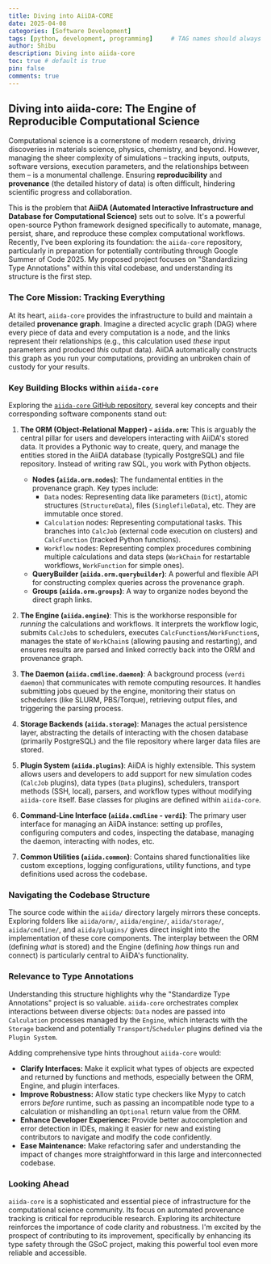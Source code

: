 ```yaml
---
title: Diving into AiiDA-CORE
date: 2025-04-08
categories: [Software Development]
tags: [python, development, programming]     # TAG names should always be lowercase
author: Shibu
description: Diving into aiida-core
toc: true # default is true
pin: false
comments: true
---
```


## Diving into aiida-core: The Engine of Reproducible Computational Science

Computational science is a cornerstone of modern research, driving discoveries in materials science, physics, chemistry, and beyond. However, managing the sheer complexity of simulations – tracking inputs, outputs, software versions, execution parameters, and the relationships between them – is a monumental challenge. Ensuring **reproducibility** and **provenance** (the detailed history of data) is often difficult, hindering scientific progress and collaboration.

This is the problem that **AiiDA (Automated Interactive Infrastructure and Database for Computational Science)** sets out to solve. It's a powerful open-source Python framework designed specifically to automate, manage, persist, share, and reproduce these complex computational workflows. Recently, I've been exploring its foundation: the `aiida-core` repository, particularly in preparation for potentially contributing through Google Summer of Code 2025. My proposed project focuses on "Standardizing Type Annotations" within this vital codebase, and understanding its structure is the first step.

### The Core Mission: Tracking Everything

At its heart, `aiida-core` provides the infrastructure to build and maintain a detailed **provenance graph**. Imagine a directed acyclic graph (DAG) where every piece of data and every computation is a node, and the links represent their relationships (e.g., this calculation used *these* input parameters and produced *this* output data). AiiDA automatically constructs this graph as you run your computations, providing an unbroken chain of custody for your results.

### Key Building Blocks within `aiida-core`

Exploring the [`aiida-core` GitHub repository](https://github.com/aiidateam/aiida-core), several key concepts and their corresponding software components stand out:

1.  **The ORM (Object-Relational Mapper) - `aiida.orm`:** This is arguably the central pillar for users and developers interacting with AiiDA's stored data. It provides a Pythonic way to create, query, and manage the entities stored in the AiiDA database (typically PostgreSQL) and file repository. Instead of writing raw SQL, you work with Python objects.
    *   **Nodes (`aiida.orm.nodes`)**: The fundamental entities in the provenance graph. Key types include:
        *   `Data` nodes: Representing data like parameters (`Dict`), atomic structures (`StructureData`), files (`SinglefileData`), etc. They are immutable once stored.
        *   `Calculation` nodes: Representing computational tasks. This branches into `CalcJob` (external code execution on clusters) and `CalcFunction` (tracked Python functions).
        *   `Workflow` nodes: Representing complex procedures combining multiple calculations and data steps (`WorkChain` for restartable workflows, `WorkFunction` for simple ones).
    *   **QueryBuilder (`aiida.orm.querybuilder`)**: A powerful and flexible API for constructing complex queries across the provenance graph.
    *   **Groups (`aiida.orm.groups`)**: A way to organize nodes beyond the direct graph links.

2.  **The Engine (`aiida.engine`)**: This is the workhorse responsible for *running* the calculations and workflows. It interprets the workflow logic, submits `CalcJob`s to schedulers, executes `CalcFunction`s/`WorkFunction`s, manages the state of `WorkChain`s (allowing pausing and restarting), and ensures results are parsed and linked correctly back into the ORM and provenance graph.

3.  **The Daemon (`aiida.cmdline.daemon`)**: A background process (`verdi daemon`) that communicates with remote computing resources. It handles submitting jobs queued by the engine, monitoring their status on schedulers (like SLURM, PBS/Torque), retrieving output files, and triggering the parsing process.

4.  **Storage Backends (`aiida.storage`)**: Manages the actual persistence layer, abstracting the details of interacting with the chosen database (primarily PostgreSQL) and the file repository where larger data files are stored.

5.  **Plugin System (`aiida.plugins`)**: AiiDA is highly extensible. This system allows users and developers to add support for new simulation codes (`CalcJob` plugins), data types (`Data` plugins), schedulers, transport methods (SSH, local), parsers, and workflow types without modifying `aiida-core` itself. Base classes for plugins are defined within `aiida-core`.

6.  **Command-Line Interface (`aiida.cmdline` - `verdi`)**: The primary user interface for managing an AiiDA instance: setting up profiles, configuring computers and codes, inspecting the database, managing the daemon, interacting with nodes, etc.

7.  **Common Utilities (`aiida.common`)**: Contains shared functionalities like custom exceptions, logging configurations, utility functions, and type definitions used across the codebase.

### Navigating the Codebase Structure

The source code within the `aiida/` directory largely mirrors these concepts. Exploring folders like `aiida/orm/`, `aiida/engine/`, `aiida/storage/`, `aiida/cmdline/`, and `aiida/plugins/` gives direct insight into the implementation of these core components. The interplay between the ORM (defining *what* is stored) and the Engine (defining *how* things run and connect) is particularly central to AiiDA's functionality.

### Relevance to Type Annotations

Understanding this structure highlights why the "Standardize Type Annotations" project is so valuable. `aiida-core` orchestrates complex interactions between diverse objects: `Data` nodes are passed into `Calculation` processes managed by the `Engine`, which interacts with the `Storage` backend and potentially `Transport`/`Scheduler` plugins defined via the `Plugin System`.

Adding comprehensive type hints throughout `aiida-core` would:

*   **Clarify Interfaces:** Make it explicit what types of objects are expected and returned by functions and methods, especially between the ORM, Engine, and plugin interfaces.
*   **Improve Robustness:** Allow static type checkers like Mypy to catch errors *before* runtime, such as passing an incompatible node type to a calculation or mishandling an `Optional` return value from the ORM.
*   **Enhance Developer Experience:** Provide better autocompletion and error detection in IDEs, making it easier for new and existing contributors to navigate and modify the code confidently.
*   **Ease Maintenance:** Make refactoring safer and understanding the impact of changes more straightforward in this large and interconnected codebase.

### Looking Ahead

`aiida-core` is a sophisticated and essential piece of infrastructure for the computational science community. Its focus on automated provenance tracking is critical for reproducible research. Exploring its architecture reinforces the importance of code clarity and robustness. I'm excited by the prospect of contributing to its improvement, specifically by enhancing its type safety through the GSoC project, making this powerful tool even more reliable and accessible.
